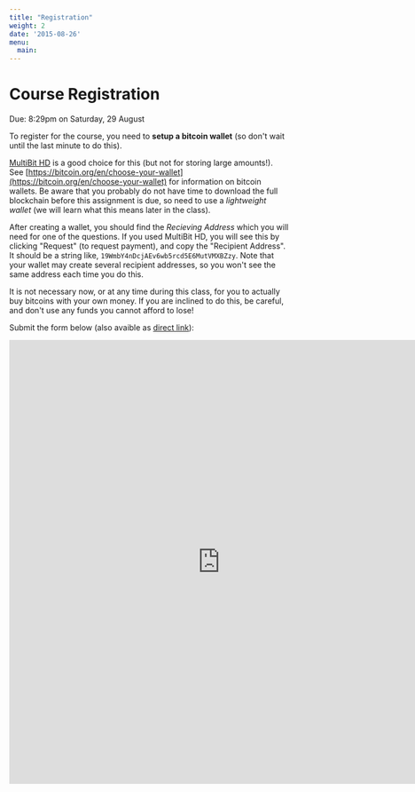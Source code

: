 ```yaml
---
title: "Registration"
weight: 2
date: '2015-08-26'
menu:
  main:
---
```


# Course Registration

   <div class="due">
Due: 8:29pm on Saturday, 29 August
   </div>

To register for the course, you need to **setup a bitcoin wallet** (so
don't wait until the last minute to do this).

[MultiBit HD](https://multibit.org/) is a good choice for this (but not for
storing large amounts!).  See
[https://bitcoin.org/en/choose-your-wallet](https://bitcoin.org/en/choose-your-wallet)
for information on bitcoin wallets.  Be aware that you probably do not
have time to download the full blockchain before this assignment is due,
so need to use a _lightweight wallet_ (we will learn what this means
later in the class).

After creating a wallet, you should find the _Recieving Address_ which
you will need for one of the questions.  If you used MultiBit HD, you
will see this by clicking "Request" (to request payment), and copy the
"Recipient Address".  It should be a string like,
`19WmbY4nDcjAEv6wb5rcd5E6MutVMXBZzy`.  Note that your wallet may create
several recipient addresses, so you won't see the same address each time
you do this.

It is not necessary now, or at any time during this class, for you to
actually buy bitcoins with your own money.  If you are inclined to do
this, be careful, and don't use any funds you cannot afford to lose!

Submit the form below (also avaible as [direct link](https://docs.google.com/forms/d/1taP-16YrkyfNMjZxDkz5dF3BTaFd5wrDdIcZPq7OYmE/viewform?usp=send_form)):

<iframe src="https://docs.google.com/forms/d/1taP-16YrkyfNMjZxDkz5dF3BTaFd5wrDdIcZPq7OYmE/viewform?embedded=true" width="760" height="800" frameborder="0" marginheight="0" marginwidth="0">Loading...</iframe>
